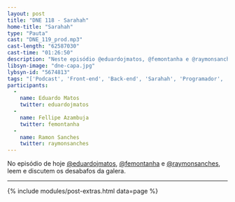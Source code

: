 ```yaml
---
layout: post
title: "DNE 118 - Sarahah"
home-title: "Sarahah"
type: "Pauta"
cast: "DNE_119_prod.mp3"
cast-length: "62587030"
cast-time: "01:26:50"
description: "Neste episódio @eduardojmatos, @femontanha e @raymonsanches leem e discutem os desabafos da galera."
libsyn-image: "dne-capa.jpg"
lybsyn-id: "5674813"
tags: "['Podcast', 'Front-end', 'Back-end', 'Sarahah', 'Programador', 'Desenvolvedor']"
participants:
  -
    name: Eduardo Matos
    twitter: eduardojmatos
  -
    name: Fellipe Azambuja
    twitter: femontanha
  -
    name: Ramon Sanches
    twitter: raymonsanches
---
```


No episódio de hoje [@eduardojmatos](http://twitter.com/eduardojmatos), [@femontanha](https://twitter.com/femontanha) e [@raymonsanches](https://twitter.com/raymonsanches), leem e discutem os desabafos da galera.

---

{% include modules/post-extras.html data=page %}
